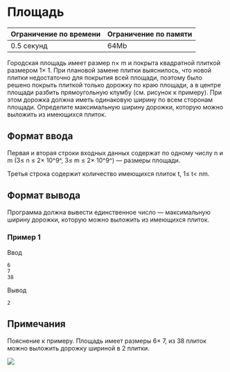 # Площадь

| Ограничение по времени |  Ограничение по памяти|
|--|--|
| 0.5 секунд | 64Mb |

Городская площадь имеет размер n× m и покрыта квадратной плиткой размером 1× 1. При плановой замене плитки выяснилось, что новой плитки недостаточно для покрытия всей площади, поэтому было решено покрыть плиткой только дорожку по краю площади, а в центре площади разбить прямоугольную клумбу (см. рисунок к примеру). При этом дорожка должна иметь одинаковую ширину по всем сторонам площади. Определите максимальную ширину дорожки, которую можно выложить из имеющихся плиток.

## Формат ввода

Первая и вторая строки входных данных содержат по одному числу  n  и  m  (3≤ n ≤ 2× 10^9^,  3≤ m ≤ 2× 10^9^) — размеры площади.

Третья строка содержит количество имеющихся плиток  t,  1≤ t< nm.

## Формат вывода

Программа должна вывести единственное число — максимальную ширину дорожки, которую можно выложить из имеющихся плиток.

### Пример 1

Ввод

    6
    7
    38

Вывод

    2

## Примечания

Пояснение к примеру. Площадь имеет размеры  6× 7, из 38 плиток можно выложить дорожку шириной в 2 плитки.

![](https://contest.yandex.ru/testsys/statement-image?imageId=908d215c28579652026b662af304c93b093d799dbecf7fd499e832de83d1d872)